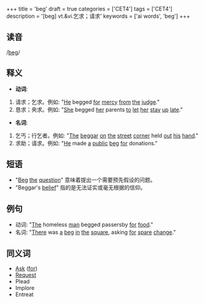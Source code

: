 +++
title = 'beg'
draft = true
categories = ['CET4']
tags = ['CET4']
description = '[beg] vt.&vi.乞求；请求'
keywords = ['ai words', 'beg']
+++

## 读音
/[beg](/zh/post/beg/)/

## 释义
- **动词**:
1. 请求；乞求。例如: "[He](/zh/post/he/) begged [for](/zh/post/for/) [mercy](/zh/post/mercy/) [from](/zh/post/from/) [the](/zh/post/the/) [judge](/zh/post/judge/)."
2. 恳求；央求。例如: "[She](/zh/post/she/) begged [her](/zh/post/her/) parents [to](/zh/post/to/) [let](/zh/post/let/) [her](/zh/post/her/) [stay](/zh/post/stay/) [up](/zh/post/up/) [late](/zh/post/late/)."

- **名词**:
1. 乞丐；行乞者。例如: "[The](/zh/post/the/) [beggar](/zh/post/beggar/) [on](/zh/post/on/) [the](/zh/post/the/) [street](/zh/post/street/) [corner](/zh/post/corner/) held [out](/zh/post/out/) [his](/zh/post/his/) [hand](/zh/post/hand/)."
2. 求助；请求。例如: "[He](/zh/post/he/) made [a](/zh/post/a/) [public](/zh/post/public/) [beg](/zh/post/beg/) [for](/zh/post/for/) donations."

## 短语
- "[Beg](/zh/post/beg/) [the](/zh/post/the/) [question](/zh/post/question/)" 意味着提出一个需要预先假设的问题。
- "Beggar's [belief](/zh/post/belief/)" 指的是无法证实或毫无根据的信仰。

## 例句
- 动词: "[The](/zh/post/the/) homeless [man](/zh/post/man/) begged passersby [for](/zh/post/for/) [food](/zh/post/food/)."
- 名词: "[There](/zh/post/there/) was [a](/zh/post/a/) [beg](/zh/post/beg/) [in](/zh/post/in/) [the](/zh/post/the/) [square](/zh/post/square/), asking [for](/zh/post/for/) [spare](/zh/post/spare/) [change](/zh/post/change/)."

## 同义词
- [Ask](/zh/post/ask/) ([for](/zh/post/for/))
- [Request](/zh/post/request/)
- Plead
- Implore
- Entreat

